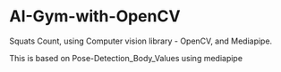 # AI-Gym-with-OpenCV

Squats Count, using Computer vision library - OpenCV, and Mediapipe.

This is based on Pose-Detection_Body_Values using mediapipe
